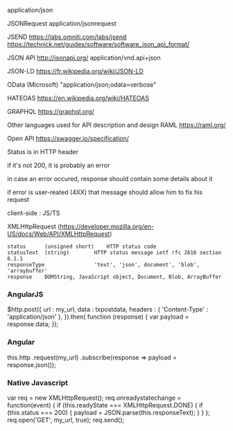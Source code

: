 application/json

JSONRequest
application/jsonrequest


JSEND
https://labs.omniti.com/labs/jsend
https://technick.net/guides/software/software_json_api_format/

JSON API
http://jsonapi.org/
application/vnd.api+json

JSON-LD
https://fr.wikipedia.org/wiki/JSON-LD

OData (Microsoft)
"application/json;odata=verbose"

HATEOAS
https://en.wikipedia.org/wiki/HATEOAS

GRAPHQL
https://graphql.org/



Other languages used for API description and design
RAML
https://raml.org/

Open API
https://swagger.io/specification/


Status is in HTTP header

if it's not 200, it is probably an error

in case an error occured, response should contain some details about it


if error is user-reated (4XX) that message should allow him to fix his request 


client-side : JS/TS

XMLHttpRequest (https://developer.mozilla.org/en-US/docs/Web/API/XMLHttpRequest)

	status		(unsigned short)	HTTP status code
	statusText 	(string)		HTTP status message ietf rfc 2616 section 6.1.1
	responseType				'text', 'json', document', 'blob', 'arraybuffer'
	response	DOMString, JavaScript object, Document, Blob, ArrayBuffer



### AngularJS

$http.post({
	url : my_url,
	data : txpostdata,
	headers : { 'Content-Type' : 'application/json' },
}).then(
function (response) {
	var payload = response.data;
});

### Angular

this.http
.request(my_url)
.subscribe(response => payload = response.json());

### Native Javascript

var req = new XMLHttpRequest();
req.onreadystatechange = function(event) {
    if (this.readyState === XMLHttpRequest.DONE) {
        if (this.status === 200) {
            payload = JSON.parse(this.responseText);
        } 
    }
};
req.open('GET', my_url, true);
req.send();